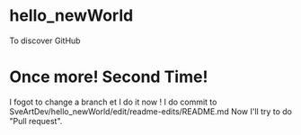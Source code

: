 # hello_newWorld
To discover GitHub
# Once more! Second Time!
I fogot to change a branch et I do it now !
I do commit to SveArtDev/hello_newWorld/edit/readme-edits/README.md
Now I'll try to do "Pull request".
